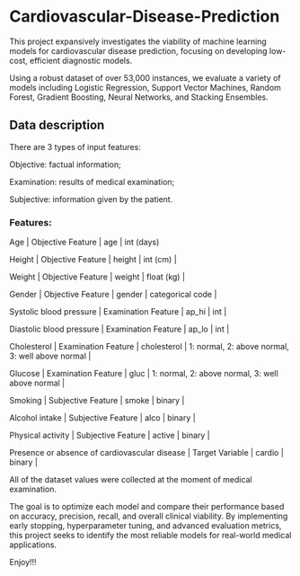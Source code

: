 # Cardiovascular-Disease-Prediction
This project expansively investigates the viability of machine learning models for cardiovascular disease prediction, focusing on developing low-cost, efficient diagnostic models. 

Using a robust dataset of over 53,000 instances, we evaluate a variety of models including Logistic Regression, Support Vector Machines, Random Forest, Gradient Boosting, Neural Networks, and Stacking Ensembles. 

## Data description

There are 3 types of input features:

Objective: factual information;

Examination: results of medical examination;

Subjective: information given by the patient.

### Features:

Age | Objective Feature | age | int (days)

Height | Objective Feature | height | int (cm) |

Weight | Objective Feature | weight | float (kg) |

Gender | Objective Feature | gender | categorical code |

Systolic blood pressure | Examination Feature | ap_hi | int |

Diastolic blood pressure | Examination Feature | ap_lo | int |

Cholesterol | Examination Feature | cholesterol | 1: normal, 2: above normal, 3: well above normal |

Glucose | Examination Feature | gluc | 1: normal, 2: above normal, 3: well above normal |

Smoking | Subjective Feature | smoke | binary |

Alcohol intake | Subjective Feature | alco | binary |

Physical activity | Subjective Feature | active | binary |

Presence or absence of cardiovascular disease | Target Variable | cardio | binary |

All of the dataset values were collected at the moment of medical examination.

The goal is to optimize each model and compare their performance based on accuracy, precision, recall, and overall clinical viability. By implementing early stopping, hyperparameter tuning, and advanced evaluation metrics, this project seeks to identify the most reliable models for real-world medical applications. 

Enjoy!!!
